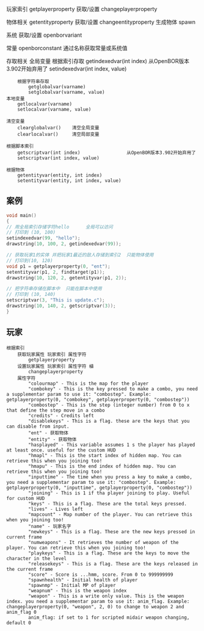 

玩家索引 
    getplayerproperty       获取/设置
    changeplayerproperty

物体相关
    getentityproperty       获取/设置
    changeentityproperty
    生成物体
    spawn



系统 获取/设置
    openborvariant

常量
    openborconstant     通过名称获取常量或系统值


存取相关
    全局变量
        根据索引存取
            getindexedvar(int index)            从OpenBOR版本3.902开始弃用了
            setindexedvar(int index, value)

        根据字符串存取
            getglobalvar(varname)   
            setglobalvar(varname, value)
    本地变量
        getlocalvar(varname)
        setlocalvar(varname, value)

    清空变量
        clearglobalvar()    清空全局变量
        clearlocalvar()     清空局部变量

    根据脚本索引
        getscriptvar(int index)                 从OpenBOR版本3.902开始弃用了
        setscriptvar(int index, value)

    根据物体
        getentityvar(entity, int index)
        setentityvar(entity, int index, value)

## 案例
```c
void main()
{
// 用全局索引存储字符hello      全局可以访问
// 打印到 (10, 100)
setindexedvar(99, "hello");
drawstring(10, 100, 2, getindexedvar(99));

// 获取玩家1的实体 并把玩家1最近的敌人存储到索引2  只能物体使用
// 打印到(10, 120)
void p1 = getplayerproperty(0, "ent");
setentityvar(p1, 2, findtarget(p1));
drawstring(10, 120, 2, getentityvar(p1, 2));

// 把字符串存储在脚本中  只能在脚本中使用
// 打印到 (10, 140)
setscriptvar(3, "This is update.c");
drawstring(10, 140, 2, getscriptvar(3));
}
```





## 玩家
    根据索引
        获取玩家属性 玩家索引 属性字符
            getplayerproperty
        设置玩家属性 玩家索引 属性字符 植
            changeplayerproperty
        属性字符
            "colourmap" - This is the map for the player
            "combokey" - This is the key pressed to make a combo, you need a supplementar param to use it: "combostep". Example: getplayerproperty(0, "combokey", getplayerproperty(0, "combostep"))
            "combostep" - This is the step (integer number) from 0 to x that define the step move in a combo
            "credits" - Credits left
            "disablekeys" - This is a flag. these are the keys that you can disable from input.
            "ent" - 获取物体
            "entity" - 获取物体
            "hasplayed" - This variable assumes 1 s the player has played at least once. useful for the custom HUD
            "hmapl" - This is the start index of hidden map. You can retrieve this when you joining too!
            "hmapu" - This is the end index of hidden map. You can retrieve this when you joining too!
            "inputtime" - The time when you press a key to make a combo, you need a supplementar param to use it: "combostep". Example: getplayerproperty(0, "inputtime", getplayerproperty(0, "combostep"))
            "joining" - This is 1 if tha player joining to play. Useful for custom HUD
            "keys" - This is a flag. These are the total keys pressed.
            "lives" - Lives left
            "mapcount" - Map number of the player. You can retrieve this when you joining too!
            "name" - 玩家名字
            "newkeys" - This is a flag. These are the new keys pressed in current frame
            "numweapons" - It retrieves the number of weapon of the player. You can retrieve this when you joining too!
            "playkeys" - This is a flag. These are the keys to move the character in the level
            "releasekeys" - This is a flag. These are the keys released in the current frame
            "score" - Score is ...hmm, score. From 0 to 999999999
            "spawnhealth" - Initial health of player
            "spawnmp" - Initial MP of player
            "weapnum" - This is the weapon index
            "weapon" - This is a write only value. This is the weapon index. you need a supplementar param to use it: anim_flag. Example: changeplayerproperty(0, "weapon", 2, 0) to change to weapon 2 and anim_flag 0
            anim_flag: if set to 1 for scripted midair weapon changing, default 0